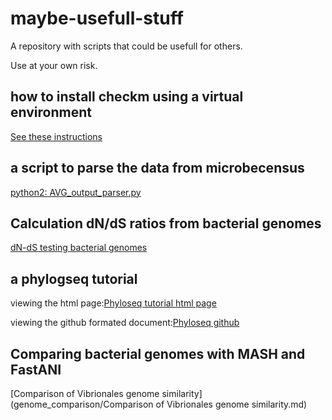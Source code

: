 # maybe-usefull-stuff
A repository with scripts that could be usefull for others.

Use at your own risk.

## how to install checkm using a virtual environment
[See these instructions](Install_checkM_in_a_virtual_environment.md)

## a script to parse the data from microbecensus
[python2: AVG_output_parser.py ](AVG_output_parser.py)

## Calculation dN/dS ratios from bacterial genomes
[dN-dS testing bacterial genomes](dN-dS-testing_bacterial_genomes/README.md)

## a phylogseq tutorial
viewing the html page:[Phyloseq tutorial html page](phyloseq_tutorial.html)

viewing the github formated document:[Phyloseq github](phyloseq_tutorial.md)

## Comparing bacterial genomes with MASH and FastANI
[Comparison of Vibrionales genome similarity](genome_comparison/Comparison of Vibrionales genome similarity.md)
